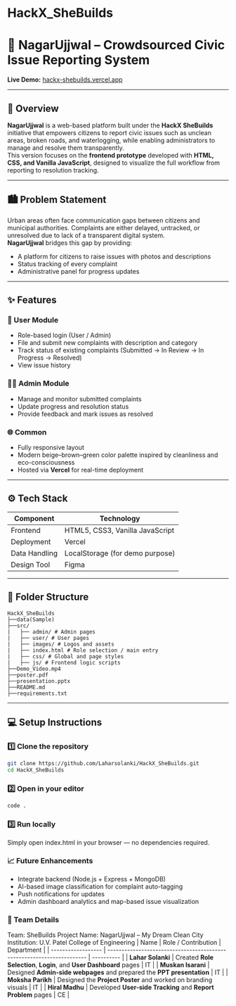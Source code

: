 # HackX_SheBuilds
# 🌆 NagarUjjwal – Crowdsourced Civic Issue Reporting System  

**Live Demo:** [hackx-shebuilds.vercel.app](https://hackx-shebuilds-nagarujjwal.vercel.app)  

---

## 🧩 Overview  
**NagarUjjwal** is a web-based platform built under the **HackX SheBuilds** initiative that empowers citizens to report civic issues such as unclean areas, broken roads, and waterlogging, while enabling administrators to manage and resolve them transparently.  
This version focuses on the **frontend prototype** developed with **HTML, CSS, and Vanilla JavaScript**, designed to visualize the full workflow from reporting to resolution tracking.

---

## 🏙️ Problem Statement  
Urban areas often face communication gaps between citizens and municipal authorities. Complaints are either delayed, untracked, or unresolved due to lack of a transparent digital system.  
**NagarUjjwal** bridges this gap by providing:  
- A platform for citizens to raise issues with photos and descriptions  
- Status tracking of every complaint  
- Administrative panel for progress updates  

---

## ✨ Features  
### 👤 User Module
- Role-based login (User / Admin)
- File and submit new complaints with description and category  
- Track status of existing complaints (Submitted → In Review → In Progress → Resolved)  
- View issue history  

### 🧑‍💼 Admin Module
- Manage and monitor submitted complaints  
- Update progress and resolution status  
- Provide feedback and mark issues as resolved  

### 🌐 Common  
- Fully responsive layout  
- Modern beige–brown–green color palette inspired by cleanliness and eco-consciousness  
- Hosted via **Vercel** for real-time deployment  

---

## ⚙️ Tech Stack
| Component | Technology |
|------------|-------------|
| Frontend | HTML5, CSS3, Vanilla JavaScript |
| Deployment | Vercel |
| Data Handling | LocalStorage (for demo purpose) |
| Design Tool | Figma |

---

## 🧭 Folder Structure
```
HackX_SheBuilds
├──data(Sample)
├──src/
|   ├── admin/ # Admin pages
|   ├── user/ # User pages
|   ├── images/ # Logos and assets
|   ├── index.html # Role selection / main entry
|   ├── css/ # Global and page styles
|   ├── js/ # Frontend logic scripts
├──Demo_Video.mp4
├──poster.pdf
├──presentation.pptx
├──README.md
├──requirements.txt
```

---

## 💻 Setup Instructions

### 1️⃣ Clone the repository
```bash
git clone https://github.com/Laharsolanki/HackX_SheBuilds.git
cd HackX_SheBuilds
``` 

### 2️⃣ Open in your editor
```bash
code .
``` 

### 3️⃣ Run locally
Simply open index.html in your browser — no dependencies required.

### 📈 Future Enhancements
- Integrate backend (Node.js + Express + MongoDB)
- AI-based image classification for complaint auto-tagging
- Push notifications for updates
- Admin dashboard analytics and map-based issue visualization

### 👥 Team Details
Team: SheBuilds
Project Name: NagarUjjwal – My Dream Clean City
Institution: U.V. Patel College of Engineering
| Name               | Role / Contribution                                                    | Department |
| ------------------ | ---------------------------------------------------------------------- | ---------- |
| **Lahar Solanki**  | Created **Role Selection**, **Login**, and **User Dashboard** pages    | IT         |
| **Muskan Isarani** | Designed **Admin-side webpages** and prepared the **PPT presentation** | IT         |
| **Moksha Parikh**  | Designed the **Project Poster** and worked on branding visuals         | IT         |
| **Hiral Madhu**    | Developed **User-side Tracking** and **Report Problem** pages          | CE         |

